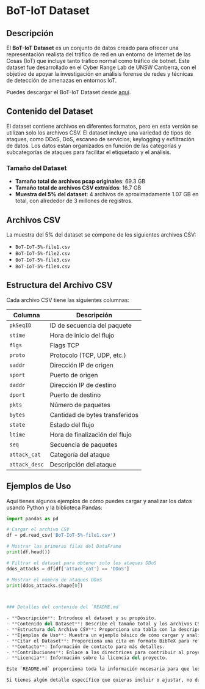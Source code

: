 # BoT-IoT Dataset

## Descripción

El **BoT-IoT Dataset** es un conjunto de datos creado para ofrecer una representación realista del tráfico de red en un entorno de Internet de las Cosas (IoT) que incluye tanto tráfico normal como tráfico de botnet. Este dataset fue desarrollado en el Cyber Range Lab de UNSW Canberra, con el objetivo de apoyar la investigación en análisis forense de redes y técnicas de detección de amenazas en entornos IoT.

Puedes descargar el BoT-IoT Dataset desde [aquí](https://www.unsw.adfa.edu.au/cyber/cyber-range/).

## Contenido del Dataset

El dataset contiene archivos en diferentes formatos, pero en esta versión se utilizan solo los archivos CSV. El dataset incluye una variedad de tipos de ataques, como DDoS, DoS, escaneo de servicios, keylogging y exfiltración de datos. Los datos están organizados en función de las categorías y subcategorías de ataques para facilitar el etiquetado y el análisis.

### Tamaño del Dataset

- **Tamaño total de archivos pcap originales**: 69.3 GB
- **Tamaño total de archivos CSV extraídos**: 16.7 GB
- **Muestra del 5% del dataset**: 4 archivos de aproximadamente 1.07 GB en total, con alrededor de 3 millones de registros.

## Archivos CSV

La muestra del 5% del dataset se compone de los siguientes archivos CSV:
- `BoT-IoT-5%-file1.csv`
- `BoT-IoT-5%-file2.csv`
- `BoT-IoT-5%-file3.csv`
- `BoT-IoT-5%-file4.csv`

## Estructura del Archivo CSV

Cada archivo CSV tiene las siguientes columnas:

| Columna | Descripción |
|---------|-------------|
| `pkSeqID` | ID de secuencia del paquete |
| `stime` | Hora de inicio del flujo |
| `flgs` | Flags TCP |
| `proto` | Protocolo (TCP, UDP, etc.) |
| `saddr` | Dirección IP de origen |
| `sport` | Puerto de origen |
| `daddr` | Dirección IP de destino |
| `dport` | Puerto de destino |
| `pkts` | Número de paquetes |
| `bytes` | Cantidad de bytes transferidos |
| `state` | Estado del flujo |
| `ltime` | Hora de finalización del flujo |
| `seq` | Secuencia de paquetes |
| `attack_cat` | Categoría del ataque |
| `attack_desc` | Descripción del ataque |

## Ejemplos de Uso

Aquí tienes algunos ejemplos de cómo puedes cargar y analizar los datos usando Python y la biblioteca Pandas:

```python
import pandas as pd

# Cargar el archivo CSV
df = pd.read_csv('BoT-IoT-5%-file1.csv')

# Mostrar las primeras filas del DataFrame
print(df.head())

# Filtrar el dataset para obtener solo los ataques DDoS
ddos_attacks = df[df['attack_cat'] == 'DDoS']

# Mostrar el número de ataques DDoS
print(ddos_attacks.shape[0])



### Detalles del contenido del `README.md`

- **Descripción**: Introduce el dataset y su propósito.
- **Contenido del Dataset**: Describe el tamaño total y los archivos CSV de la muestra.
- **Estructura del Archivo CSV**: Proporciona una tabla con la descripción de cada columna en los archivos CSV.
- **Ejemplos de Uso**: Muestra un ejemplo básico de cómo cargar y analizar los datos usando Python.
- **Citar el Dataset**: Proporciona una cita en formato BibTeX para referenciar el dataset.
- **Contacto**: Información de contacto para más detalles.
- **Contribuciones**: Enlace a las directrices para contribuir al proyecto.
- **Licencia**: Información sobre la licencia del proyecto.

Este `README.md` proporciona toda la información necesaria para que los usuarios comprendan el dataset, lo utilicen en sus investigaciones y contribuyan al proyecto si así lo desean. 

Si tienes algún detalle específico que quieras incluir o ajustar, no dudes en decírmelo.
